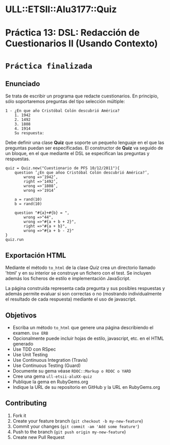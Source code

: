 # ULL::ETSII::Alu3177::Quiz

# Práctica 13: DSL: Redacción de Cuestionarios II (Usando Contexto)
# `Práctica finalizada`
## Enunciado
Se trata de escribir un programa que redacte cuestionarios. En principio, sólo soportaremos preguntas del tipo selección múltiple:

    1 - ¿En que año Cristóbal Colón descubrió América?
        1. 1942
        2. 1492
        3. 1808
        4. 1914
        Su respuesta:

Debe definir una clase __Quiz__ que soporte un pequeño lenguaje en el que las preguntas puedan ser especificadas. El constructor de __Quiz__ va seguido de un bloque, en el que mediante el DSL se especifican las preguntas y respuestas.

    quiz = Quiz.new("Cuestionario de PFS 10/12/2011"){
        question ’¿En que añoo Cristóbal Colón descubrió América?’,
            wrong =>’1942’,
            right =>’1492’,
            wrong =>’1808’,
            wrong =>’1914’

        a = rand(10)
        b = rand(10)

        question "#{a}+#{b} = ",
            wrong =>"44",
            wrong =>"#{a + b + 2}",
            right =>"#{a + b}",
            wrong =>"#{a + b - 2}"
    }
    quiz.run
    
## Exportación HTML
Mediante el método `to_html` de la clase _Quiz_ crea un directorio llamado 'html' y en su interior se construye un fichero con el test. Se incluyen además los ficheros de estilo e implementación JavaScript.

La página construída representa cada pregunta y sus posibles respuestas y además permite evaluar si son correctas o no (mostrando individualmente el resultado de cada respuesta) mediante el uso de javascript.

## Objetivos
- Escriba un método `to_html` que genere una página describiendo el examen. `Use ERB`
- Opcionalmente puede incluir hojas de estilo, javascript, etc. en el HTML  generado
- Use TDD con RSpec
- Use Unit Testing
- Use Continuous Integration (Travis)
- Use Continuous Testing (Guard)
- Documente su gema véase `RDOC::Markup o RDOC o YARD`
- Cree una gema `ull-etsii-aluXX-quiz`
- Publique la gema en RubyGems.org
- Indique la URL de su repositorio en GitHub y la URL en RubyGems.org

## Contributing

1. Fork it
2. Create your feature branch (`git checkout -b my-new-feature`)
3. Commit your changes (`git commit -am 'Add some feature'`)
4. Push to the branch (`git push origin my-new-feature`)
5. Create new Pull Request
